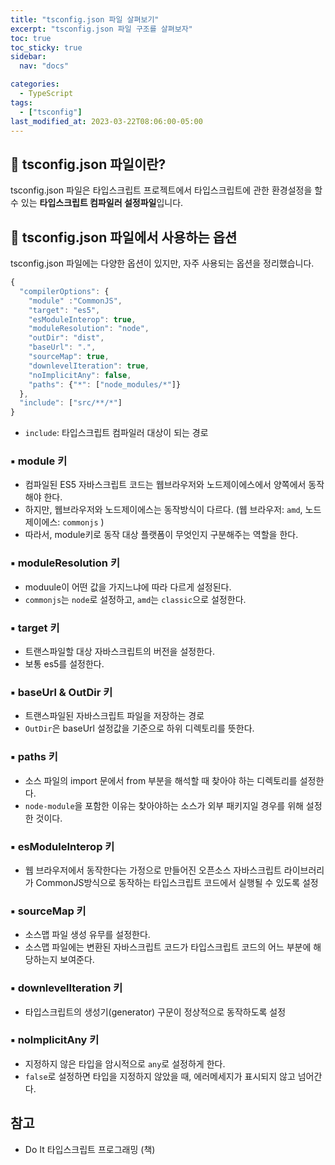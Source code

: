 ```yaml
---
title: "tsconfig.json 파일 살펴보기"
excerpt: "tsconfig.json 파일 구조를 살펴보자"
toc: true
toc_sticky: true
sidebar:
  nav: "docs"

categories:
  - TypeScript
tags:
  - ["tsconfig"]
last_modified_at: 2023-03-22T08:06:00-05:00
---
```


## 📄 tsconfig.json 파일이란?
tsconfig.json 파일은 타입스크립트 프로젝트에서 타입스크립트에 관한 환경설정을 할 수 있는 **타입스크립트 컴파일러 설정파일**입니다.

## 📄 tsconfig.json 파일에서 사용하는 옵션

tsconfig.json 파일에는 다양한 옵션이 있지만, 자주 사용되는 옵션을 정리했습니다.

```ts
{
  "compilerOptions": {
    "module" :"CommonJS",
    "target": "es5",  
    "esModuleInterop": true,                            
    "moduleResolution": "node",                          
    "outDir": "dist",
    "baseUrl": ".",
    "sourceMap": true,
    "downlevelIteration": true,
    "noImplicitAny": false,
    "paths": {"*": ["node_modules/*"]}                               
  },
  "include": ["src/**/*"]
}

```

* `include`: 타입스크립트 컴파일러 대상이 되는 경로

### ▪ module 키
* 컴파일된 ES5 자바스크립트 코드는 웹브라우저와 노드제이에스에서 양쪽에서 동작해야 한다.
* 하지만, 웹브라우저와 노드제이에스는 동작방식이 다르다. (웹 브라우저: `amd`, 노드제이에스: `commonjs` )
* 따라서, module키로 동작 대상 플랫폼이 무엇인지 구분해주는 역할을 한다.

### ▪ moduleResolution 키
* moduule이 어떤 값을 가지느냐에 따라 다르게 설정된다.
* `commonjs`는 `node`로 설정하고, `amd`는 `classic`으로 설정한다.

### ▪ target 키
* 트랜스파일할 대상 자바스크립트의 버전을 설정한다.
* 보통 es5를 설정한다.

### ▪ baseUrl & OutDir 키
* 트랜스파일된 자바스크립트 파일을 저장하는 경로
* `OutDir`은 baseUrl 설정값을 기준으로 하위 디렉토리를 뜻한다.

### ▪ paths 키
* 소스 파일의 import 문에서 from 부분을 해석할 때 찾아야 하는 디렉토리를 설정한다.
* `node-module`을 포함한 이유는 찾아야하는 소스가 외부 패키지일 경우를 위해 설정한 것이다.

### ▪ esModuleInterop 키
* 웹 브라우저에서 동작한다는 가정으로 만들어진 오픈소스 자바스크립트 라이브러리가 CommonJS방식으로 동작하는 타입스크립트 코드에서 실행될 수 있도록 설정

### ▪ sourceMap 키
* 소스맵 파일 생성 유무를 설정한다.
* 소스맵 파일에는 변환된 자바스크립트 코드가 타입스크립트 코드의 어느 부분에 해당하는지 보여준다.

### ▪ downlevelIteration 키
* 타입스크립트의 생성기(generator) 구문이 정상적으로 동작하도록 설정

### ▪ nolmplicitAny 키
* 지정하지 않은 타입을 암시적으로 `any`로 설정하게 한다.
* `false`로 설정하면 타입을 지정하지 않았을 때, 에러메세지가 표시되지 않고 넘어간다.

## 참고

* Do It 타입스크립트 프로그래밍 (책)
